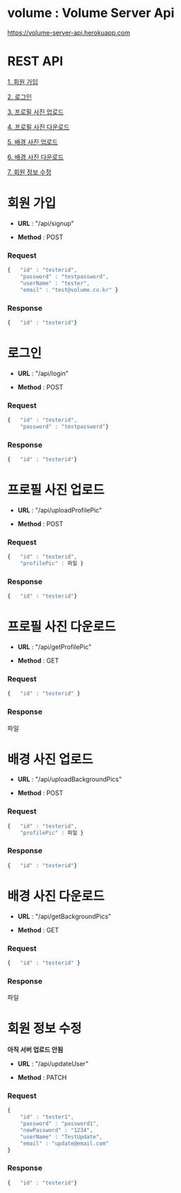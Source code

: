 # volume : Volume Server Api
https://volume-server-api.herokuapp.com

# REST API
[1. 회원 가입](#회원-가입)

[2. 로그인](#로그인)

[3. 프로필 사진 업로드](#프로필-사진-업로드)

[4. 프로필 사진 다운로드](#프로필-사진-다운로드)

[5. 배경 사진 업로드](#배경-사진-업로드)

[6. 배경 사진 다운로드](#배경-사진-다운로드)

[7. 회원 정보 수정](#회원-정보-수정)

# 회원 가입

* **URL** : "/api/signup"

* **Method** : POST

### Request
```javascript
{   "id" : "testerid",
    "password" : "testpassword",
    "userName" : "tester",
    "email" : "test@volume.co.kr" }
```

### Response
```javascript
{   "id" : "testerid"}
```

# 로그인

* **URL** : "/api/login"

* **Method** : POST

### Request
```javascript
{   "id" : "testerid",
    "password" : "testpassword"}
```

### Response
```javascript
{   "id" : "testerid"}
```


# 프로필 사진 업로드

* **URL** : "/api/uploadProfilePic"

* **Method** : POST

### Request
```javascript
{   "id" : "testerid",
    "profilePic" : 파일 }
```

### Response
```javascript
{   "id" : "testerid"}
```

# 프로필 사진 다운로드

* **URL** : "/api/getProfilePic"

* **Method** : GET

### Request
```javascript
{   "id" : "testerid" }
```

### Response
파일



# 배경 사진 업로드

* **URL** : "/api/uploadBackgroundPics"

* **Method** : POST

### Request
```javascript
{   "id" : "testerid",
    "profilePic" : 파일 }
```

### Response
```javascript
{   "id" : "testerid"}
```

# 배경 사진 다운로드

* **URL** : "/api/getBackgroundPics"

* **Method** : GET

### Request
```javascript
{   "id" : "testerid" }
```

### Response
파일


# 회원 정보 수정

**아직 서버 업로드 안됨**

* **URL** : "/api/updateUser"

* **Method** : PATCH

### Request
```javascript
{
    "id" : "tester1",
    "password" : "password1",
    "newPassword" : "1234",
    "userName" : "TestUpdate",
    "email" : "update@email.com"
}
```

### Response
```javascript
{   "id" : "testerid"}
```
